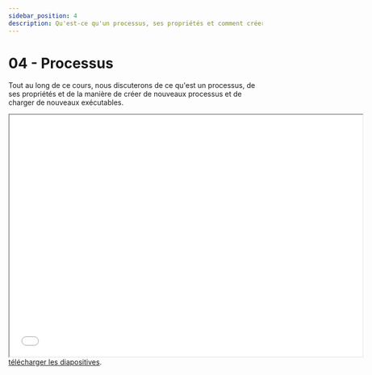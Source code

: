 ```yaml
---
sidebar_position: 4
description: Qu'est-ce qu'un processus, ses propriétés et comment créer de nouveaux processus
---
```


# 04 - Processus

Tout au long de ce cours, nous discuterons de ce qu'est un processus, de ses propriétés et de la manière de créer de nouveaux processus et de charger de nouveaux exécutables.

<iframe src="/cours/sde2_4.pdf" loading="lazy" width="700" height="480">
    Impossible d'afficher le fichier pdf, vous pouvez 
    <a href="/cours/sde2_4.pdf">télécharger les diapositives</a>.
</iframe>
<a href="/cours/sde2_4.pdf">télécharger les diapositives</a>.
